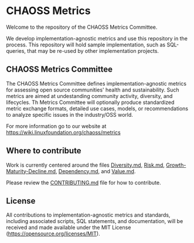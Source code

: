 # CHAOSS Metrics

Welcome to the repository of the CHAOSS Metrics Committee.

We  develop implementation-agnostic metrics and use this repository in the process.
This repository will hold sample implementation, such as SQL-queries, that may be re-used by other implementation projects.

## CHAOSS Metrics Committee

The CHAOSS Metrics Committee defines implementation-agnostic metrics for assessing open source communities' health and sustainability. Such metrics are aimed at undestanding community activity, diversity, and lifecycles. Th Metrics Committee will optionally produce standardized metric exchange formats, detailed use cases, models, or recommendations to analyze specific issues in the industry/OSS world.

For more information go to our website at https://wiki.linuxfoundation.org/chaoss/metrics

## Where to contribute

Work is currently centered around the files  [Diversity.md](1_Diversity.md), [Risk.md](3_Risk.md), [Growth-Maturity-Decline.md](2_Growth-Maturity-Decline.md), [Dependency.md](4_Dependency.md), and [Value.md](5_Value.md).

Please review the [CONTRIBUTING.md][contrib] file for how to contribute.

[contrib]: .github/CONTRIBUTING.md

## License

All contributions to implementation-agnostic metrics and standards, including associated scripts, SQL statements, and documentation, will be received and made available under the MIT License (https://opensource.org/licenses/MIT).
